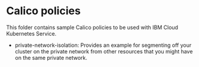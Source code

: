 # Calico policies

This folder contains sample Calico policies to be used with IBM Cloud Kubernetes Service.
- private-network-isolation: Provides an example for segmenting off your cluster on the private network from other resources that you might have on the same private network.